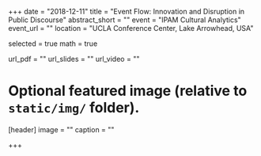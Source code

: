 +++
date = "2018-12-11"
title = "Event Flow: Innovation and Disruption in Public Discourse"
abstract_short = ""
event = "IPAM Cultural Analytics"
event_url = ""
location = "UCLA Conference Center, Lake Arrowhead, USA"

selected = true
math = true

url_pdf = ""
url_slides = ""
url_video = ""

# Optional featured image (relative to `static/img/` folder).
[header]
image = ""
caption = ""

+++


